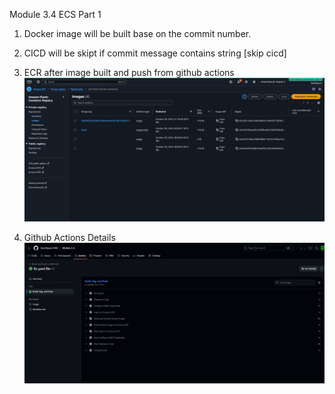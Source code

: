 Module 3.4 ECS Part 1

1. Docker image will be built base on the commit number.

2. CICD will be skipt if commit message contains string [skip cicd]

3. ECR after image built and push from github actions
![ECR](images/ECR.JPG)

4. Github Actions Details
![Github Actions Details](images/GithubActions.JPG)
